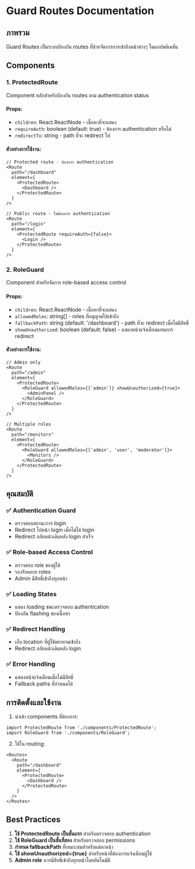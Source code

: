 # Guard Routes Documentation

## ภาพรวม
Guard Routes เป็นระบบป้องกัน routes ที่ช่วยจัดการการเข้าถึงหน้าต่างๆ ในแอปพลิเคชัน

## Components

### 1. ProtectedRoute
Component หลักสำหรับป้องกัน routes ตาม authentication status

#### Props:
- `children`: React.ReactNode - เนื้อหาที่จะแสดง
- `requireAuth`: boolean (default: true) - ต้องการ authentication หรือไม่
- `redirectTo`: string - path ที่จะ redirect ไป

#### ตัวอย่างการใช้งาน:

```tsx
// Protected route - ต้องการ authentication
<Route 
  path="/dashboard" 
  element={
    <ProtectedRoute>
      <Dashboard />
    </ProtectedRoute>
  } 
/>

// Public route - ไม่ต้องการ authentication
<Route 
  path="/login" 
  element={
    <ProtectedRoute requireAuth={false}>
      <Login />
    </ProtectedRoute>
  } 
/>
```

### 2. RoleGuard
Component สำหรับจัดการ role-based access control

#### Props:
- `children`: React.ReactNode - เนื้อหาที่จะแสดง
- `allowedRoles`: string[] - roles ที่อนุญาตให้เข้าถึง
- `fallbackPath`: string (default: '/dashboard') - path ที่จะ redirect เมื่อไม่มีสิทธิ์
- `showUnauthorized`: boolean (default: false) - แสดงหน้าแจ้งเตือนแทนการ redirect

#### ตัวอย่างการใช้งาน:

```tsx
// Admin only
<Route 
  path="/admin" 
  element={
    <ProtectedRoute>
      <RoleGuard allowedRoles={['admin']} showUnauthorized={true}>
        <AdminPanel />
      </RoleGuard>
    </ProtectedRoute>
  } 
/>

// Multiple roles
<Route 
  path="/monitors" 
  element={
    <ProtectedRoute>
      <RoleGuard allowedRoles={['admin', 'user', 'moderator']}>
        <Monitors />
      </RoleGuard>
    </ProtectedRoute>
  } 
/>
```

## คุณสมบัติ

### ✅ Authentication Guard
- ตรวจสอบสถานะการ login
- Redirect ไปหน้า login เมื่อไม่ได้ login
- Redirect กลับหน้าเดิมหลัง login สำเร็จ

### ✅ Role-based Access Control
- ตรวจสอบ role ของผู้ใช้
- รองรับหลาย roles
- Admin มีสิทธิ์เข้าถึงทุกหน้า

### ✅ Loading States
- แสดง loading ขณะตรวจสอบ authentication
- ป้องกัน flashing ของเนื้อหา

### ✅ Redirect Handling
- เก็บ location ที่ผู้ใช้พยายามเข้าถึง
- Redirect กลับหน้าเดิมหลัง login

### ✅ Error Handling
- แสดงหน้าแจ้งเตือนเมื่อไม่มีสิทธิ์
- Fallback paths ที่กำหนดได้

## การติดตั้งและใช้งาน

1. นำเข้า components ที่ต้องการ:
```tsx
import ProtectedRoute from './components/ProtectedRoute';
import RoleGuard from './components/RoleGuard';
```

2. ใช้ใน routing:
```tsx
<Routes>
  <Route 
    path="/dashboard" 
    element={
      <ProtectedRoute>
        <Dashboard />
      </ProtectedRoute>
    } 
  />
</Routes>
```

## Best Practices

1. **ใช้ ProtectedRoute เป็นชั้นแรก** สำหรับตรวจสอบ authentication
2. **ใช้ RoleGuard เป็นชั้นที่สอง** สำหรับตรวจสอบ permissions
3. **กำหนด fallbackPath** ที่เหมาะสมสำหรับแต่ละหน้า
4. **ใช้ showUnauthorized={true}** สำหรับหน้าที่ต้องการแจ้งเตือนผู้ใช้
5. **Admin role** ควรมีสิทธิ์เข้าถึงทุกหน้าโดยอัตโนมัติ 